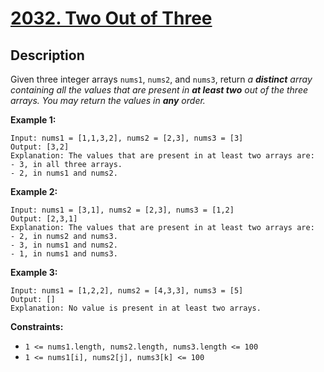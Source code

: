 # [2032. Two Out of Three](https://leetcode.com/problems/two-out-of-three/)

## Description

Given three integer arrays `nums1`, `nums2`, and `nums3`, return _a **distinct** array containing all the values that are present in **at least two** out of the three arrays. 
You may return the values in **any** order._

**Example 1:**

```
Input: nums1 = [1,1,3,2], nums2 = [2,3], nums3 = [3]
Output: [3,2]
Explanation: The values that are present in at least two arrays are:
- 3, in all three arrays.
- 2, in nums1 and nums2.
```

**Example 2:**

```
Input: nums1 = [3,1], nums2 = [2,3], nums3 = [1,2]
Output: [2,3,1]
Explanation: The values that are present in at least two arrays are:
- 2, in nums2 and nums3.
- 3, in nums1 and nums2.
- 1, in nums1 and nums3.
```

**Example 3:**

```
Input: nums1 = [1,2,2], nums2 = [4,3,3], nums3 = [5]
Output: []
Explanation: No value is present in at least two arrays.
```

**Constraints:**
* `1 <= nums1.length, nums2.length, nums3.length <= 100`
* `1 <= nums1[i], nums2[j], nums3[k] <= 100`
